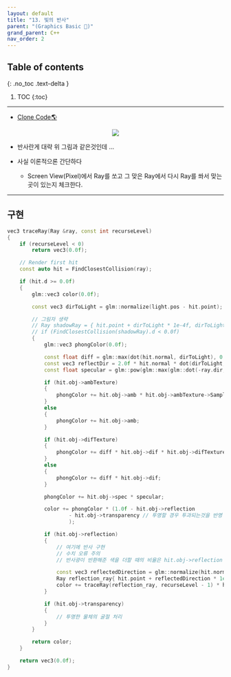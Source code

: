 ```yaml
---
layout: default
title: "13. 빛의 반사"
parent: "(Graphics Basic 🎡)"
grand_parent: C++
nav_order: 2
---
```


## Table of contents
{: .no_toc .text-delta }

1. TOC
{:toc}

---

* [Clone Code🌎](https://github.com/EasyCoding-7/Dx11ExampleWithImgui/tree/17/15_Reflection)

<p align="center">
  <img src="https://taehyungs-programming-blog.github.io/blog/assets/images/cpp/graphics/graphics-13-1.jpg"/>
</p>

* 반사란게 대략 위 그림과 같은것인데 ...

* 사실 이론적으론 간단하다 
    * Screen View(Pixel)에서 Ray를 쏘고 그 맞은 Ray에서 다시 Ray를 쏴서 맞는곳이 있는지 체크한다.

---

## 구현

```cpp
vec3 traceRay(Ray &ray, const int recurseLevel)
{
    if (recurseLevel < 0)
        return vec3(0.0f);

    // Render first hit
    const auto hit = FindClosestCollision(ray);

    if (hit.d >= 0.0f)
    {
        glm::vec3 color(0.0f);

        const vec3 dirToLight = glm::normalize(light.pos - hit.point);

        // 그림자 생략
        // Ray shadowRay = { hit.point + dirToLight * 1e-4f, dirToLight };
        // if (FindClosestCollision(shadowRay).d < 0.0f)
        {
            glm::vec3 phongColor(0.0f);

            const float diff = glm::max(dot(hit.normal, dirToLight), 0.0f);
            const vec3 reflectDir = 2.0f * hit.normal * dot(dirToLight, hit.normal) - dirToLight;
            const float specular = glm::pow(glm::max(glm::dot(-ray.dir, reflectDir), 0.0f), hit.obj->alpha);

            if (hit.obj->ambTexture)
            {
                phongColor += hit.obj->amb * hit.obj->ambTexture->SampleLinear(hit.uv);
            }
            else
            {
                phongColor += hit.obj->amb;
            }

            if (hit.obj->difTexture)
            {
                phongColor += diff * hit.obj->dif * hit.obj->difTexture->SampleLinear(hit.uv);
            }
            else
            {
                phongColor += diff * hit.obj->dif;
            }

            phongColor += hit.obj->spec * specular;

            color += phongColor * (1.0f - hit.obj->reflection 
                    - hit.obj->transparency // 투명할 경우 투과되는것을 반영
                    );

            if (hit.obj->reflection)
            {
                // 여기에 반사 구현
                // 수치 오류 주의
                // 반사광이 반환해준 색을 더할 때의 비율은 hit.obj->reflection

                const vec3 reflectedDirection = glm::normalize(hit.normal * 2.0f * dot(-ray.dir, hit.normal) + ray.dir);
                Ray reflection_ray{ hit.point + reflectedDirection * 1e-4f, reflectedDirection };
                color += traceRay(reflection_ray, recurseLevel - 1) * hit.obj->reflection;
            }

            if (hit.obj->transparency)
            {
                // 투명한 물체의 굴절 처리
            }
        }

        return color;
    }

    return vec3(0.0f);
}
```
